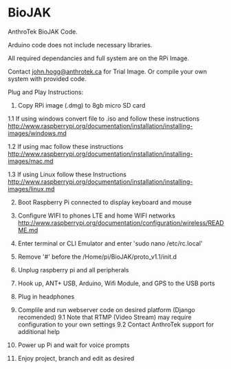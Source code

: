 BioJAK
======
AnthroTek BioJAK Code.

Arduino code does not include necessary libraries.

All required dependancies and full system are on the RPi Image. 

Contact john.hogg@anthrotek.ca for Trial Image. Or compile your own system with provided code.

Plug and Play Instructions:

1. Copy RPi image (.dmg) to 8gb micro SD card

  1.1 If using windows convert file to .iso and follow these instructions
  http://www.raspberrypi.org/documentation/installation/installing-images/windows.md
  
  1.2 If using mac follow these instructions       
  http://www.raspberrypi.org/documentation/installation/installing-images/mac.md
 
  1.3 If using Linux follow these Instructions
  http://www.raspberrypi.org/documentation/installation/installing-images/linux.md

2. Boot Raspberry Pi connected to display keyboard and mouse

3. Configure WIFI to phones LTE and home WIFI networks
   http://www.raspberrypi.org/documentation/configuration/wireless/README.md

4. Enter terminal or CLI Emulator and enter 'sudo nano /etc/rc.local'

5. Remove '#' before the /Home/pi/BioJAK/proto_v1.1/init.d

6. Unplug raspberry pi and all peripherals

7. Hook up, ANT+ USB, Arduino, Wifi Module, and GPS to the USB ports

8. Plug in headphones 

9. Complile and run webserver code on desired platform (Django recomended)
 9.1 Note that RTMP (Video Stream) may require configuration to your own settings
 9.2 Contact AnthroTek support for additional help

11. Power up Pi and wait for voice prompts 

12. Enjoy project, branch and edit as desired
